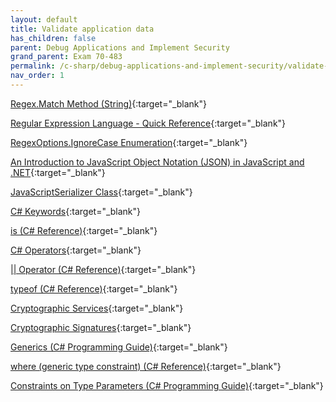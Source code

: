 ```yaml
---
layout: default
title: Validate application data
has_children: false
parent: Debug Applications and Implement Security
grand_parent: Exam 70-483
permalink: /c-sharp/debug-applications-and-implement-security/validate-application-data/
nav_order: 1
---
```


[Regex.Match Method (String)](https://msdn.microsoft.com/en-us/library/twcw2f1c(v=vs.110).aspx){:target="_blank"}

[Regular Expression Language - Quick Reference](https://msdn.microsoft.com/en-us/library/az24scfc(v=vs.110).aspx){:target="_blank"}

[RegexOptions.IgnoreCase Enumeration](https://msdn.microsoft.com/en-us/library/system.text.regularexpressions.regexoptions(v=vs.110).aspx){:target="_blank"}

[An Introduction to JavaScript Object Notation (JSON) in JavaScript and .NET](http://msdn.microsoft.com/en-us/library/bb299886.aspx){:target="_blank"}

[JavaScriptSerializer Class](http://msdn.microsoft.com/en-us/library/system.web.script.serialization.javascriptserializer.aspx){:target="_blank"}

[C# Keywords](http://msdn.microsoft.com/en-us/library/x53a06bb.aspx){:target="_blank"}

[is (C# Reference)](http://msdn.microsoft.com/en-us/library/scekt9xw.aspx){:target="_blank"}

[C# Operators](http://msdn.microsoft.com/en-us/library/6a71f45d){:target="_blank"}

[\|\| Operator (C# Reference)](http://msdn.microsoft.com/en-us/library/6373h346){:target="_blank"}

[typeof (C# Reference)](http://msdn.microsoft.com/en-us/library/58918ffs){:target="_blank"}

[Cryptographic Services](http://msdn.microsoft.com/en-us/library/92f9ye3s.aspx){:target="_blank"}

[Cryptographic Signatures](http://msdn.microsoft.com/en-us/library/hk8wx38z.aspx){:target="_blank"}

[Generics (C# Programming Guide)](http://msdn.microsoft.com/en-us/library/512aeb7t.aspx){:target="_blank"}

[where (generic type constraint) (C# Reference)](http://msdn.microsoft.com/en-us/library/bb384067.aspx){:target="_blank"}

[Constraints on Type Parameters (C# Programming Guide)](http://msdn.microsoft.com/en-us/library/d5x73970.aspx){:target="_blank"}

